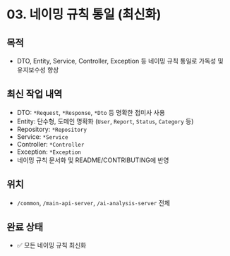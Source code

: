 # 03. 네이밍 규칙 통일 (최신화)

## 목적
- DTO, Entity, Service, Controller, Exception 등 네이밍 규칙 통일로 가독성 및 유지보수성 향상

## 최신 작업 내역
- DTO: `*Request`, `*Response`, `*Dto` 등 명확한 접미사 사용
- Entity: 단수형, 도메인 명확화 (`User`, `Report`, `Status`, `Category` 등)
- Repository: `*Repository`
- Service: `*Service`
- Controller: `*Controller`
- Exception: `*Exception`
- 네이밍 규칙 문서화 및 README/CONTRIBUTING에 반영

## 위치
- `/common`, `/main-api-server`, `/ai-analysis-server` 전체

## 완료 상태
- ✅ 모든 네이밍 규칙 최신화
